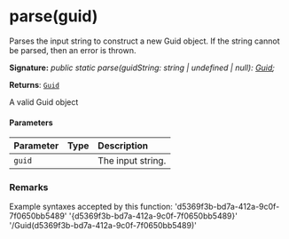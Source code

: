 # parse(guid)



Parses the input string to construct a new Guid object. If the string cannot be parsed, then an error is thrown.

**Signature:** _public static parse(guidString: string | undefined | null): [Guid](../../sp-core-library/class/guid.md);_

**Returns**: [`Guid`](../../sp-core-library/class/guid.md)



A valid Guid object

#### Parameters


| Parameter	   | Type    | Description |
|:-------------|:---------------|:------------|
| `guid`    |  | The input string. |


### Remarks

Example syntaxes accepted by this function: 'd5369f3b-bd7a-412a-9c0f-7f0650bb5489' '{d5369f3b-bd7a-412a-9c0f-7f0650bb5489}' '/Guid(d5369f3b-bd7a-412a-9c0f-7f0650bb5489)'

